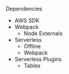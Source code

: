 Dependencies

- AWS SDK
- Webpack
    * Node Externals
- Serverless
    * Offline
    * Webpack
- Serverless Plugins
    * Tables